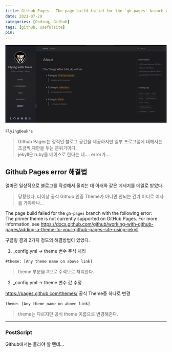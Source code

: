 ```yaml
---
title: Github Pages - The page build failed for the `gh-pages` branch with the following error 해결법
date: 2021-07-29
categories: [Coding, Github]
tags: [github, usefulsite]
pin:
---
```


![pages](/img/coding/github/pages.jpg)

`FlyingDeuk's`
> Github Pages는 정적인 블로그 공간을 제공하지만 일부 프로그램에 대해서는 조금씩 제한을 두는 분위기이다. <br>
jekyll은 ruby를 베이스로 한다는 데.... error가...

## Github Pages error 해결법
얼마전 일상적으로 블로그를 작성해서 올리는 데 아래와 같은 메세지를 메일로 받았다.
> 당황했다. 더이상 공식 Github 인증 Theme가 아니면 안되는 건가 어디로 이사를 가야하나...


The page build failed for the `gh-pages` branch with the following error: <br>
The primer theme is not currently supported on GitHub Pages. For more information, see https://docs.github.com/github/working-with-github-pages/adding-a-theme-to-your-github-pages-site-using-jekyll.


구글링 결과 2가지 정도의 해결방법이 있었다.

1. _config.yml -> theme 변수 주석 처리

  ```
  #theme: [Any theme name on above link]
  ```
  >theme 부분을 #으로 주석으로 처리한다.

2. _config.yml -> theme 변수 값 수정

  <https://pages.github.com/themes/> 공식 Theme중 하나로 변경

  ```
  theme: [Any theme name on above link]
  ```
  >theme는 다르지만 공식 theme 이름으로 변경해준다.

------

### PostScript
Github에서는 몰라야 할 텐데...
